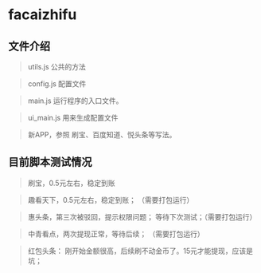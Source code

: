 # facaizhifu

## 文件介绍
>  utils.js  公共的方法

>  config.js 配置文件

>  main.js  运行程序的入口文件。

>  ui_main.js  用来生成配置文件

>  新APP，参照 刷宝、百度知道、悦头条等写法。


## 目前脚本测试情况
> 刷宝，0.5元左右，稳定到账

> 趣看天下，0.5元左右，稳定到账；  （需要打包运行）

> 惠头条，第三次被驳回，提示权限问题； 等待下次测试；（需要打包运行）

> 中青看点，两次提现正常，等待后续； （需要打包运行）

> 红包头条： 刚开始金额很高，后续刷不动金币了。15元才能提现，应该是坑；



